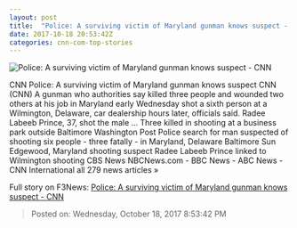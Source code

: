 ```yaml
---
layout: post
title:  "Police: A surviving victim of Maryland gunman knows suspect - CNN"
date: 2017-10-18 20:53:42Z
categories: cnn-com-top-stories
---
```


![Police: A surviving victim of Maryland gunman knows suspect - CNN](http://cdn.cnn.com/cnnnext/dam/assets/171018101511-01-edgewood-md-shooting-1018-super-tease.jpg)

CNN Police: A surviving victim of Maryland gunman knows suspect CNN (CNN) A gunman who authorities say killed three people and wounded two others at his job in Maryland early Wednesday shot a sixth person at a Wilmington, Delaware, car dealership hours later, officials said. Radee Labeeb Prince, 37, shot the male ... Three killed in shooting at a business park outside Baltimore Washington Post Police search for man suspected of shooting six people - three fatally - in Maryland, Delaware Baltimore Sun Edgewood, Maryland shooting suspect Radee Labeeb Prince linked to Wilmington shooting CBS News NBCNews.com - BBC News - ABC News - CNN International all 279 news articles »


Full story on F3News: [Police: A surviving victim of Maryland gunman knows suspect - CNN](http://www.f3nws.com/n/QuhJQF)

> Posted on: Wednesday, October 18, 2017 8:53:42 PM
